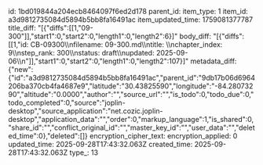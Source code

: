 id: 1bd019844a204ecb8464097f6ed2d178
parent_id: 
item_type: 1
item_id: a3d9812735084d5894b5bb8fa16491ac
item_updated_time: 1759081377787
title_diff: "[{\"diffs\":[[1,\"09-300\"]],\"start1\":0,\"start2\":0,\"length1\":0,\"length2\":6}]"
body_diff: "[{\"diffs\":[[1,\"id: CB-09300\\\nfilename: 09-300.md\\\ntitle: \\\nchapter_index: 9\\\nstep_rank: 300\\\nstatus: draft\\\nupdated: 2025-09-06\\\n\"]],\"start1\":0,\"start2\":0,\"length1\":0,\"length2\":107}]"
metadata_diff: {"new":{"id":"a3d9812735084d5894b5bb8fa16491ac","parent_id":"9db17b06d6964206ba370cb4fa4687e9","latitude":"30.43825590","longitude":"-84.28073290","altitude":"0.0000","author":"","source_url":"","is_todo":0,"todo_due":0,"todo_completed":0,"source":"joplin-desktop","source_application":"net.cozic.joplin-desktop","application_data":"","order":0,"markup_language":1,"is_shared":0,"share_id":"","conflict_original_id":"","master_key_id":"","user_data":"","deleted_time":0},"deleted":[]}
encryption_cipher_text: 
encryption_applied: 0
updated_time: 2025-09-28T17:43:32.063Z
created_time: 2025-09-28T17:43:32.063Z
type_: 13